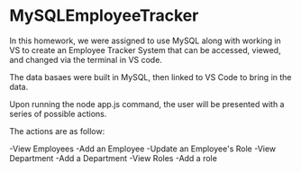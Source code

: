 # MySQLEmployeeTracker

In this homework, we were assigned to use MySQL along with working in VS to create an Employee Tracker System that can be accessed, viewed, and changed via the terminal in VS code. 

The data basaes were built in MySQL, then linked to VS Code to bring in the data.

Upon running the node app.js command, the user will be presented with a series of possible actions. 

The actions are as follow:

-View Employees
-Add an Employee
-Update an Employee's Role
-View Department
-Add a Department
-View Roles
-Add a role